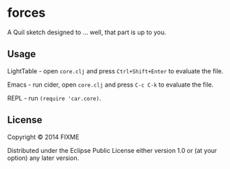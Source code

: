 # forces

A Quil sketch designed to ... well, that part is up to you.

## Usage

LightTable - open `core.clj` and press `Ctrl+Shift+Enter` to evaluate the file.

Emacs - run cider, open `core.clj` and press `C-c C-k` to evaluate the file.

REPL - run `(require 'car.core)`.

## License

Copyright © 2014 FIXME

Distributed under the Eclipse Public License either version 1.0 or (at
your option) any later version.
